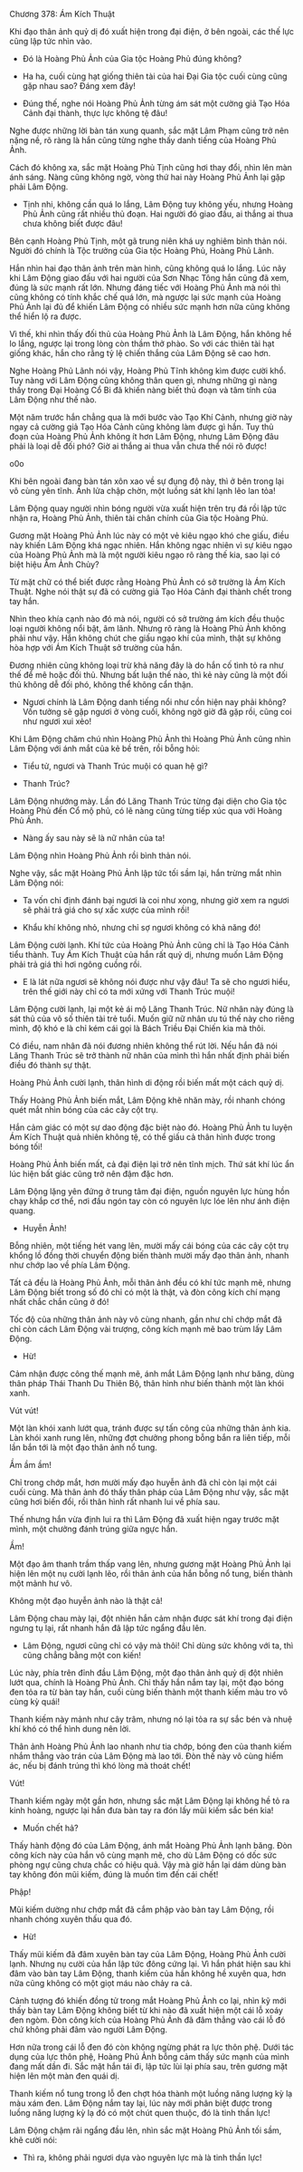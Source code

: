 




Chương 378: Ám Kích Thuật


Khi đạo thân ảnh quỷ dị đó xuất hiện trong đại điện, ở bên ngoài, các thế lực cũng lập tức nhìn vào.

- Đó là Hoàng Phủ Ảnh của Gia tộc Hoàng Phủ đúng không?

- Ha ha, cuối cùng hạt giống thiên tài của hai Đại Gia tộc cuối cùng cũng gặp nhau sao? Đáng xem đây!

- Đúng thế, nghe nói Hoàng Phủ Ảnh từng ám sát một cường giả Tạo Hóa Cảnh đại thành, thực lực không tệ đâu!

Nghe được những lời bàn tán xung quanh, sắc mặt Lâm Phạm cũng trở nên nặng nề, rõ ràng là hắn cũng từng nghe thấy danh tiếng của Hoàng Phủ Ảnh.

Cách đó không xa, sắc mặt Hoàng Phủ Tịnh cũng hơi thay đổi, nhìn lên màn ánh sáng. Nàng cũng không ngờ, vòng thứ hai này Hoàng Phủ Ảnh lại gặp phải Lâm Động.

- Tịnh nhi, không cần quá lo lắng, Lâm Động tuy không yếu, nhưng Hoàng Phủ Ảnh cũng rất nhiều thủ đoạn. Hai người đó giao đấu, ai thắng ai thua chưa không biết được đâu!

Bên cạnh Hoàng Phủ Tịnh, một gã trung niên khá uy nghiêm bình thản nói. Người đó chính là Tộc trưởng của Gia tộc Hoàng Phủ, Hoàng Phủ Lãnh.

Hắn nhìn hai đạo thân ảnh trên màn hình, cũng không quá lo lắng. Lúc nãy khi Lâm Động giao đấu với hai người của Sơn Nhạc Tông hắn cũng đã xem, đúng là sức mạnh rất lớn. Nhưng đáng tiếc với Hoàng Phủ Ảnh mà nói thì cũng không có tính khắc chế quá lớn, mà ngược lại sức mạnh của Hoàng Phủ Ảnh lại đủ để khiến Lâm Động có nhiều sức mạnh hơn nữa cũng không thể hiển lộ ra được.

Vì thế, khi nhìn thấy đối thủ của Hoàng Phủ Ảnh là Lâm Động, hắn không hề lo lắng, ngược lại trong lòng còn thầm thở phào. So với các thiên tài hạt giống khác, hắn cho rằng tỷ lệ chiến thắng của Lâm Động sẽ cao hơn.

Nghe Hoàng Phủ Lãnh nói vậy, Hoàng Phủ Tĩnh không kìm được cười khổ. Tuy nàng với Lâm Động cũng không thân quen gì, nhưng những gì nàng thấy trong Đại Hoàng Cổ Bi đã khiến nàng biết thủ đoạn và tâm tính của Lâm Động như thế nào.

Một năm trước hắn chẳng qua là mới bước vào Tạo Khí Cảnh, nhưng giờ này ngay cả cường giả Tạo Hóa Cảnh cũng không làm được gì hắn. Tuy thủ đoạn của Hoàng Phủ Ảnh không ít hơn Lâm Động, nhưng Lâm Động đâu phải là loại dễ đối phó? Giờ ai thắng ai thua vẫn chưa thể nói rõ được!

o0o

Khi bên ngoài đang bàn tán xôn xao về sự đụng độ này, thì ở bên trong lại vô cùng yên tĩnh. Ánh lửa chập chờn, một luồng sát khí lạnh lẽo lan tỏa!

Lâm Động quay người nhìn bóng người vừa xuất hiện trên trụ đá rồi lập tức nhận ra, Hoàng Phủ Ảnh, thiên tài chân chính của Gia tộc Hoàng Phủ.

Gương mặt Hoàng Phủ Ảnh lúc này có một vẻ kiêu ngạo khó che giấu, điều này khiến Lâm Động khá ngạc nhiên. Hắn không ngạc nhiên vì sự kiêu ngạo của Hoàng Phủ Ảnh mà là một người kiêu ngạo rõ ràng thế kia, sao lại có biệt hiệu Âm Ảnh Chủy?

Từ mặt chữ có thể biết được rằng Hoàng Phủ Ảnh có sở trường là Ám Kích Thuật. Nghe nói thật sự đã có cường giả Tạo Hóa Cảnh đại thành chết trong tay hắn.

Nhìn theo khía cạnh nào đó mà nói, người có sở trường ám kích đều thuộc loại người không nổi bật, âm lãnh. Nhưng rõ ràng là Hoàng Phủ Ảnh không phải như vậy. Hắn không chút che giấu ngạo khí của mình, thật sự không hòa hợp với Ám Kích Thuật sở trường của hắn.

Đương nhiên cũng không loại trừ khả năng đây là do hắn cố tình tỏ ra như thế để mê hoặc đối thủ. Nhưng bất luận thế nào, thì kẻ này cũng là một đối thủ không dễ đối phó, không thể không cẩn thận.

- Ngươi chính là Lâm Động danh tiếng nổi như cồn hiện nay phải không? Vốn tưởng sẽ gặp ngươi ở vòng cuối, không ngờ giờ đã gặp rồi, cũng coi như ngươi xui xẻo!

Khi Lâm Động chăm chú nhìn Hoàng Phủ Ảnh thì Hoàng Phủ Ảnh cũng nhìn Lâm Động với ánh mắt của kẻ bề trên, rồi bỗng hỏi:

- Tiểu tử, ngươi và Thanh Trúc muội có quan hệ gì?

- Thanh Trúc?

Lâm Động nhướng mày. Lần đó Lăng Thanh Trúc từng đại diện cho Gia tộc Hoàng Phủ đến Cổ mộ phủ, có lẽ nàng cũng từng tiếp xúc qua với Hoàng Phủ Ảnh.

- Nàng ấy sau này sẽ là nữ nhân của ta!

Lâm Động nhìn Hoàng Phủ Ảnh rồi bình thản nói.

Nghe vậy, sắc mặt Hoàng Phủ Ảnh lập tức tối sầm lại, hắn trừng mắt nhìn Lâm Động nói:

- Ta vốn chỉ định đánh bại ngươi là coi như xong, nhưng giờ xem ra ngươi sẽ phải trả giá cho sự xấc xược của mình rồi!

- Khẩu khí không nhỏ, nhưng chỉ sợ ngươi không có khả năng đó!

Lâm Động cười lạnh. Khí tức của Hoàng Phủ Ảnh cũng chỉ là Tạo Hóa Cảnh tiểu thành. Tuy Ám Kích Thuật của hắn rất quỷ dị, nhưng muốn Lâm Động phải trả giá thì hơi ngông cuồng rồi.

- E là lát nữa ngươi sẽ không nói được như vậy đâu! Ta sẽ cho ngươi hiểu, trên thế giới này chỉ có ta mới xứng với Thanh Trúc muội!

Lâm Động cười lạnh, lại một kẻ ái mộ Lăng Thanh Trúc. Nữ nhân này đúng là sát thủ của vô số thiên tài trẻ tuổi. Muốn giữ nữ nhân ưu tú thế này cho riêng mình, độ khó e là chỉ kém cái gọi là Bách Triều Đại Chiến kia mà thôi.

Có điều, nam nhân đã nói đương nhiên không thể rút lời. Nếu hắn đã nói Lăng Thanh Trúc sẽ trở thành nữ nhân của mình thì hắn nhất định phải biến điều đó thành sự thật.

Hoàng Phủ Ảnh cười lạnh, thân hình di động rồi biến mất một cách quỷ dị.

Thấy Hoàng Phủ Ảnh biến mắt, Lâm Động khẽ nhăn mày, rồi nhanh chóng quét mắt nhìn bóng của các cây cột trụ.

Hắn cảm giác có một sự dao động đặc biệt nào đó. Hoàng Phủ Ảnh tu luyện Ám Kích Thuật quả nhiên không tệ, có thể giấu cả thân hình được trong bóng tối!

Hoàng Phủ Ảnh biến mất, cả đại điện lại trở nên tĩnh mịch. Thứ sát khí lúc ẩn lúc hiện bất giác cũng trở nên đậm đặc hơn.

Lâm Động lặng yên đứng ở trung tâm đại điện, nguồn nguyên lực hùng hồn chạy khắp cơ thể, nơi đầu ngón tay còn có nguyên lực lóe lên như ánh điện quang.

- Huyễn Ảnh!

Bỗng nhiên, một tiếng hét vang lên, mười mấy cái bóng của các cây cột trụ khổng lồ đồng thời chuyển động biến thành mười mấy đạo thân ảnh, nhanh như chớp lao về phía Lâm Động.

Tất cả đều là Hoàng Phủ Ảnh, mỗi thân ảnh đều có khí tức mạnh mẽ, nhưng Lâm Động biết trong số đó chỉ có một là thật, và đòn công kích chí mạng nhất chắc chắn cũng ở đó!

Tốc độ của những thân ảnh này vô cùng nhanh, gần như chỉ chớp mắt đã chỉ còn cách Lâm Động vài trượng, công kích mạnh mẽ bao trùm lấy Lâm Động.

- Hừ!

Cảm nhận được công thế mạnh mẽ, ánh mắt Lâm Động lạnh như băng, dùng thân pháp Thái Thanh Du Thiên Bộ, thân hình như biến thành một làn khói xanh.

Vút vút!

Một làn khói xanh lướt qua, tránh được sự tấn công của những thân ảnh kia. Làn khói xanh rung lên, những đợt chưởng phong bỗng bắn ra liên tiếp, mỗi lần bắn tới là một đạo thân ảnh nổ tung.

Ầm ầm ầm!

Chỉ trong chớp mắt, hơn mười mấy đạo huyễn ảnh đã chỉ còn lại một cái cuối cùng. Mà thân ảnh đó thấy thân pháp của Lâm Động như vậy, sắc mặt cũng hơi biến đổi, rồi thân hình rất nhanh lui về phía sau.

Thế nhưng hắn vừa định lui ra thì Lâm Động đã xuất hiện ngay trước mặt mình, một chưởng đánh trúng giữa ngực hắn.

Ầm!

Một đạo âm thanh trầm thấp vang lên, nhưng gương mặt Hoàng Phủ Ảnh lại hiện lên một nụ cười lạnh lẽo, rồi thân ảnh của hắn bỗng nổ tung, biến thành một mảnh hư vô.

Không một đạo huyễn ảnh nào là thật cả!

Lâm Động chau mày lại, đột nhiên hắn cảm nhận được sát khí trong đại điện ngưng tụ lại, rất nhanh hắn đã lập tức ngẩng đầu lên.

- Lâm Động, ngươi cũng chỉ có vậy mà thôi! Chỉ dùng sức không với ta, thì cũng chẳng bằng một con kiến!

Lúc này, phía trên đỉnh đầu Lâm Động, một đạo thân ảnh quỷ dị đột nhiên lướt qua, chính là Hoàng Phủ Ảnh. Chỉ thấy hắn nắm tay lại, một đạo bóng đen tỏa ra từ bàn tay hắn, cuối cùng biến thành một thanh kiếm màu tro vô cùng kỳ quái!

Thanh kiếm này mảnh như cây trâm, nhưng nó lại tỏa ra sự sắc bén và nhuệ khí khó có thể hình dung nên lời.

Thân ảnh Hoàng Phủ Ảnh lao nhanh như tia chớp, bóng đen của thanh kiếm nhắm thẳng vào trán của Lâm Động mà lao tới. Đòn thế này vô cùng hiểm ác, nếu bị đánh trúng thì khó lòng mà thoát chết!

Vút!

Thanh kiếm ngày một gần hơn, nhưng sắc mặt Lâm Động lại không hề tỏ ra kinh hoàng, ngược lại hắn đưa bàn tay ra đón lấy mũi kiếm sắc bén kia!

- Muốn chết hả?

Thấy hành động đó của Lâm Động, ánh mắt Hoàng Phủ Ảnh lạnh băng. Đòn công kích này của hắn vô cùng mạnh mẽ, cho dù Lâm Động có dốc sức phòng ngự cũng chưa chắc có hiệu quả. Vậy mà giờ hắn lại dám dùng bàn tay không đón mũi kiếm, đúng là muốn tìm đến cái chết!

Phập!

Mũi kiếm dường như chớp mắt đã cắm phập vào bàn tay Lâm Động, rồi nhanh chóng xuyên thấu qua đó.

- Hừ!

Thấy mũi kiếm đã đâm xuyên bàn tay của Lâm Động, Hoàng Phủ Ảnh cười lạnh. Nhưng nụ cười của hắn lập tức đông cứng lại. Vì hắn phát hiện sau khi đâm vào bàn tay Lâm Động, thanh kiếm của hắn không hề xuyên qua, hơn nữa cũng không có một giọt máu nào chảy ra cả.

Cảnh tượng đó khiến đồng tử trong mắt Hoàng Phủ Ảnh co lại, nhìn kỹ mới thấy bàn tay Lâm Động không biết từ khi nào đã xuất hiện một cái lỗ xoáy đen ngòm. Đòn công kích của Hoàng Phủ Ảnh đã đâm thẳng vào cái lỗ đó chứ không phải đâm vào người Lâm Động.

Hơn nữa trong cái lỗ đen đó còn không ngừng phát ra lực thôn phệ. Dưới tác dụng của lực thôn phệ, Hoàng Phủ Ảnh bỗng cảm thấy sức mạnh của mình đang mất dần đi. Sắc mặt hắn tái đi, lập tức lùi lại phía sau, trên gương mặt hiện lên một màn đen quái dị.

Thanh kiếm nổ tung trong lỗ đen chợt hóa thành một luồng năng lượng kỳ lạ màu xám đen. Lâm Động nắm tay lại, lúc này mới phân biệt được trong luồng năng lượng kỳ lạ đó có một chút quen thuộc, đó là tinh thần lực!

Lâm Động chậm rãi ngẩng đầu lên, nhìn sắc mặt Hoàng Phủ Ảnh tối sầm, khẽ cười nói:

- Thì ra, không phải ngươi dựa vào nguyên lực mà là tinh thần lực!




